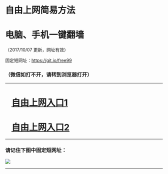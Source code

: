 ﻿# 自由上网简易方法

# 电脑、手机一键翻墙

（2017/10/07 更新，网址有效）

固定短网址：https://git.io/free99

### （微信如打不开，请转到浏览器打开）


***





# &nbsp;&nbsp; <a href="http://ft17663254.fwq-tz-1001.info/fwqtz01.html?t=10070017556 " target="_blank">自由上网入口1</a>
# &nbsp;&nbsp; <a href="http://ft308571281.fwq-tz-1002.info/fwqtz02.html?t=100700111215 " target="_blank">自由上网入口2</a>
***

### 请记住下图中固定短网址：

<img src="https://s3-us-west-2.amazonaws.com/fwq-1001/yjfq-20170905okok.png" /> 


***

